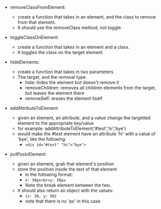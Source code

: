 - removeClassFromElement: 
  - create a function that takes in an element, and the class to remove from that element.
  - It should use the removeClass method, not toggle

- toggleClassOnElement: 
  - create a function that takes in an element and a class.
  - It toggles the class on the target element

- hideElements: 
  - create a function that takes in two parameters
  - The target, and the removal type.
    - hide: hides the element but doesn't remove it
    - removeChildren: removes all children elements from the target, but leaves the element there
    - removeSelf: erases the element itself

- addAttributeToElement: 
  - given an element, an attribute, and a value change the targetted element to the appropriate key/value
  - for example: addAttributeToElement('#test','hi','bye')
  - would make the #test element have an attribute 'hi' with a value of 'bye', like the following:
    - ```<div id="#test" "hi"="bye">```

- putPosInElement: 
  - given an element, grab that element's position
  - store the position inside the text of that element 
    - in the following format:
    - ```x: 30px<br>y: 50px```
    - Note the break element between the two.
  - It should also return an object with the values:
    - ```{x: 30, y: 50}```
    - note that there is no 'px' in this case



